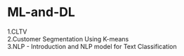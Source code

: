 # ML-and-DL
1.CLTV\
2.Customer Segmentation Using K-means\
3.NLP - Introduction and NLP model for Text Classification
